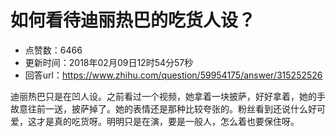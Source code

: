 # 如何看待迪丽热巴的吃货人设？
- 点赞数：6466
- 更新时间：2018年02月09日12时54分57秒
- 回答url：https://www.zhihu.com/question/59954175/answer/315252526
<body>
 <p data-pid="u4Ws2Aa5">迪丽热巴只是在凹人设。之前看过一个视频，她拿着一块披萨，好好拿着，她的手故意往前一送，披萨掉了。她的表情还是那种比较夸张的。粉丝看到还说什么好可爱，这才是真的吃货呀。明明只是在演，要是一般人，怎么着也要保住呀。</p>
</body>
